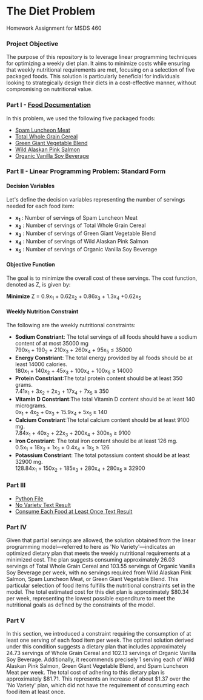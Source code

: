 # The Diet Problem
Homework Assignment for MSDS 460 
### Project Objective
The purpose of this repository is to leverage linear programming techniques for optimizing a weekly diet plan. It aims to minimize costs while ensuring that weekly nutritional requirements are met, focusing on a selection of five packaged foods. This solution is particularly beneficial for individuals looking to strategically design their diets in a cost-effective manner, without compromising on nutritional value.
### Part I - [Food Documentation](https://github.com/Hantao-Lin/Linear-Programming---The-Diet-Problem/blob/main/Lable%20Image/Diet%20Problem%20Modeling.pdf)
In this problem, we used the following five packaged foods:
- [Spam Luncheon Meat](https://github.com/Hantao-Lin/Linear-Programming---The-Diet-Problem/blob/main/Lable%20Image/Spam%20Luncheon%20Meat.png)
- [Total Whole Grain Cereal](https://github.com/Hantao-Lin/Linear-Programming---The-Diet-Problem/blob/main/Lable%20Image/Total%20Whole%20Grain%20Cereal%20-%2016oz%20-%20General%20Mills.png)
- [Green Giant Vegetable Blend](https://github.com/Hantao-Lin/Linear-Programming---The-Diet-Problem/blob/main/Lable%20Image/Green%20Giant%20Vegetable%20Blend.jpg)
- [Wild Alaskan Pink Salmon](https://github.com/Hantao-Lin/Linear-Programming---The-Diet-Problem/blob/main/Lable%20Image/Wild%20Alaskan%20Pink%20Salmon.jpg)
- [Organic Vanilla Soy Beverage](https://github.com/Hantao-Lin/Linear-Programming---The-Diet-Problem/blob/main/Lable%20Image/Organic%20Vanilla%20Soy%20Beverage.jpg)
### Part II - Linear Programming Problem: Standard Form
#### Decision Variables
Let's define the decision variables representing the number of servings needed for each food item:
- **x<sub>1</sub>** : Number of servings of Spam Luncheon Meat
- **x<sub>2</sub>** : Number of servings of Total Whole Grain Cereal
- **x<sub>3</sub>** : Number of servings of Green Giant Vegetable Blend
- **x<sub>4</sub>** : Number of servings of Wild Alaskan Pink Salmon
- **x<sub>5</sub>** : Number of servings of Organic Vanilla Soy Beverage
#### Objective Function
The goal is to minimize the overall cost of these servings. The cost function, denoted as Z, is given by: 

**Minimize** Z = 0.9x<sub>1</sub> + 0.62x<sub>2</sub> + 0.86x<sub>3</sub> + 1.3x<sub>4</sub> +0.62x<sub>5</sub>
#### Weekly Nutrition Constraint 
The following are the weekly nutritional constraints:
- **Sodium Constriant**: The total servings of all foods should have a sodium content of at most 35000 mg \
 790x<sub>1</sub> + 190<sub>2</sub> + 210x<sub>3</sub> + 260x<sub>4</sub> + 95x<sub>5</sub> &le; 35000
- **Energy Constriant**: The total energy provided by all foods should be at least 14000 calories. \
 180x<sub>1</sub> + 140x<sub>2</sub> + 45x<sub>3</sub> + 100x<sub>4</sub> + 100x<sub>5</sub> &ge; 14000
- **Protein Constriant**:The total protein content should be at least 350 grams. \
 7.41x<sub>1</sub> + 3x<sub>2</sub> + 2x<sub>3</sub> + 17x<sub>4</sub> + 7x<sub>5</sub> &ge; 350
- **Vitamin D Constriant**:The total Vitamin D content should be at least 140 micrograms.\
 0x<sub>1</sub> + 4x<sub>2</sub> + 0x<sub>3</sub> + 15.9x<sub>4</sub> + 5x<sub>5</sub> &ge; 140
- **Calcium Constriant**:The total calcium content should be at least 9100 mg. \
 7.84x<sub>1</sub> + 40x<sub>2</sub> + 22x<sub>3</sub> + 200x<sub>4</sub> + 300x<sub>5</sub> &ge; 9100
- **Iron Constriant**: The total iron content should be at least 126 mg. \
 0.5x<sub>1</sub> + 18x<sub>2</sub> + 1x<sub>3</sub> + 0.4x<sub>4</sub> + 1x<sub>5</sub> &ge; 126
- **Potassium Constriant**: The total potassium content should be at least 32900 mg. \
 128.84x<sub>1</sub> + 150x<sub>2</sub> + 185x<sub>3</sub> + 280x<sub>4</sub> + 280x<sub>5</sub> &ge; 32900
### Part III
- [Python File](https://github.com/Hantao-Lin/Linear-Programming---The-Diet-Problem/blob/main/Code%20and%20Text%20Result/Diet_Problem.ipynb)
- [No Variety Text Result](https://github.com/Hantao-Lin/Linear-Programming---The-Diet-Problem/blob/main/Code%20and%20Text%20Result/No%20Variety%20Result.txt)
- [Consume Each Food at Least Once Text Result](https://github.com/Hantao-Lin/Linear-Programming---The-Diet-Problem/blob/main/Code%20and%20Text%20Result/Each%20Food%20Consume%20at%20Least%20Once.txt)
### Part IV
Given that partial servings are allowed, the solution obtained from the linear programming model—referred to here as 'No Variety'—indicates an optimized dietary plan that meets the weekly nutritional requirements at a minimized cost. The plan suggests consuming approximately 26.03 servings of Total Whole Grain Cereal and 103.55 servings of Organic Vanilla Soy Beverage per week, with no servings required from Wild Alaskan Pink Salmon, Spam Luncheon Meat, or Green Giant Vegetable Blend. This particular selection of food items fulfills the nutritional constraints set in the model. The total estimated cost for this diet plan is approximately $80.34 per week, representing the lowest possible expenditure to meet the nutritional goals as defined by the constraints of the model.
### Part V
In this section, we introduced a constraint requiring the consumption of at least one serving of each food item per week. The optimal solution derived under this condition suggests a dietary plan that includes approximately 24.73 servings of Whole Grain Cereal and 102.13 servings of Organic Vanilla Soy Beverage. Additionally, it recommends precisely 1 serving each of Wild Alaskan Pink Salmon, Green Giant Vegetable Blend, and Spam Luncheon Meat per week. The total cost of adhering to this dietary plan is approximately $81.71. This represents an increase of about $1.37 over the 'No Variety' plan, which did not have the requirement of consuming each food item at least once.
